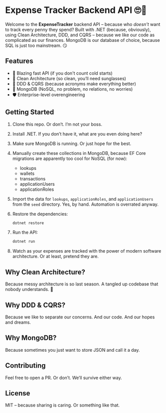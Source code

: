# Expense Tracker Backend API 🙄💸

Welcome to the **ExpenseTracker** backend API – because who _doesn't_ want to track every penny they spend?
Built with .NET (because, obviously), using Clean Architecture, DDD, and CQRS – because we like our code as complicated
as our finances.
MongoDB is our database of choice, because SQL is just too mainstream. 😏

## Features

- 🚀 Blazing fast API (if you don't count cold starts)
- 🧼 Clean Architecture (so clean, you’ll need sunglasses)
- 🧩 DDD & CQRS (because acronyms make everything better)
- 🍃 MongoDB (NoSQL, no problem, no relations, no worries)
- 🛡️ Enterprise-level overengineering

## Getting Started

1. Clone this repo. Or don’t. I’m not your boss.
2. Install .NET. If you don’t have it, what are you even doing here?
3. Make sure MongoDB is running. Or just hope for the best.
4. Manually create these collections in MongoDB, because EF Core migrations are apparently too cool for NoSQL (for now):
   - lookups
   - wallets
   - transactions
   - applicationUsers
   - applicationRoles
5. Import the data for `lookups`, `applicationRoles`, and `applicationUsers` from the `seed` directory. Yes, by hand. Automation is overrated anyway.
6. Restore the dependencies:

   ```bash
   dotnet restore
   ```

7. Run the API:

   ```bash
   dotnet run
   ```

8. Watch as your expenses are tracked with the power of modern software architecture. Or at least, pretend they are.

## Why Clean Architecture?

Because messy architecture is so last season.
A tangled up codebase that nobody understands. 🍝

## Why DDD & CQRS?

Because we like to separate our concerns. And our code. And our hopes and dreams.

## Why MongoDB?

Because sometimes you just want to store JSON and call it a day.

## Contributing

Feel free to open a PR. Or don’t. We’ll survive either way.

## License

MIT – because sharing is caring. Or something like that.
